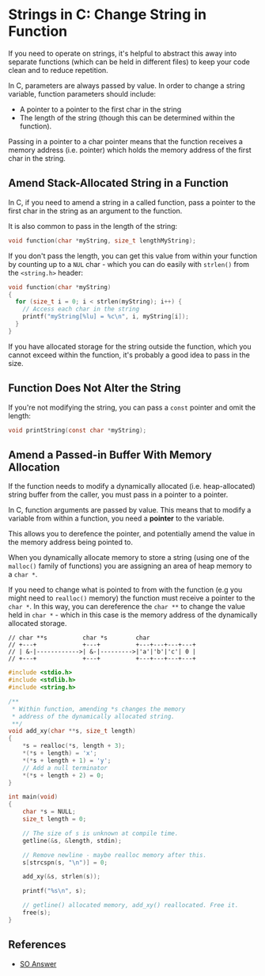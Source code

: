 Strings in C: Change String in Function
=======================================
If you need to operate on strings, it's helpful to abstract this away into separate functions (which can be held in different files) to keep your code clean and to reduce repetition.

In C, parameters are always passed by value. In order to change a string variable, function parameters should include:

* A pointer to a pointer to the first char in the string
* The length of the string (though this can be determined within the function).

Passing in a pointer to a char pointer means that the function receives a memory address (i.e. pointer) which holds the memory address of the first char in the string.

Amend Stack-Allocated String in a Function
------------------------------------------
In C, if you need to amend a string in a called function, pass a pointer to the first char in the string as an argument to the function.

It is also common to pass in the length of the string:

```c
void function(char *myString, size_t lengthMyString);
```
If you don't pass the length, you can get this value from within your function by counting up to a `NUL` char - which you can do easily with `strlen()` from the `<string.h>` header:

```c
void function(char *myString)
{
  for (size_t i = 0; i < strlen(myString); i++) {
    // Access each char in the string
    printf("myString[%lu] = %c\n", i, myString[i]);
  }
}
```
If you have allocated storage for the string outside the function, which you cannot exceed within the function, it's probably a good idea to pass in the size.

Function Does Not Alter the String
----------------------------------
If you're not modifying the string, you can pass a `const` pointer and omit the length:

```c
void printString(const char *myString);
```

Amend a Passed-in Buffer With Memory Allocation
-----------------------------------------------
If the function needs to modify a dynamically allocated (i.e. heap-allocated) string buffer from the caller, you must pass in a pointer to a pointer.

In C, function arguments are passed by value. This means that to modify a variable from within a function, you need a __pointer__ to the variable.

This allows you to derefence the pointer, and potentially amend the value in the memory address being pointed to.

When you dynamically allocate memory to store a string (using one of the `malloc()` family of functions) you are assigning an area of heap memory to a `char *`.

If you need to change what is pointed to from with the function (e.g you might need to `realloc()` memory) the function must receive a pointer to the `char *`. In this way, you can dereference the `char **` to change the value held in `char *` - which in this case is the memory address of the dynamically allocated storage.

```
// char **s          char *s        char
// +---+             +---+          +---+---+---+---+
// | &-|------------>| &-|--------->|'a'|'b'|'c'| 0 |
// +---+             +---+          +---+---+---+---+
```


```c
#include <stdio.h>
#include <stdlib.h>
#include <string.h>

/**
 * Within function, amending *s changes the memory
 * address of the dynamically allocated string.
 **/
void add_xy(char **s, size_t length)
{
	*s = realloc(*s, length + 3);
	*(*s + length) = 'x';
	*(*s + length + 1) = 'y';
	// Add a null terminator
	*(*s + length + 2) = 0;
}

int main(void)
{
	char *s = NULL;
	size_t length = 0;

	// The size of s is unknown at compile time.
	getline(&s, &length, stdin);

	// Remove newline - maybe realloc memory after this.
	s[strcspn(s, "\n")] = 0;

	add_xy(&s, strlen(s));

	printf("%s\n", s);

	// getline() allocated memory, add_xy() reallocated. Free it.
	free(s);
}


```


References
----------
* [SO Answer][1]

[1]: https://stackoverflow.com/a/1863138/3590673
